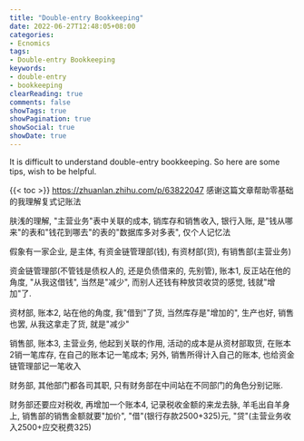 ```yaml
---
title: "Double-entry Bookkeeping"
date: 2022-06-27T12:48:05+08:00
categories:
- Ecnomics
tags:
- Double-entry Bookkeeping
keywords:
- double-entry
- bookkeeping
clearReading: true
comments: false
showTags: true
showPagination: true
showSocial: true
showDate: true
---
```


It is difficult to understand double-entry bookkeeping. 
    So here are some tips, wish to be helpful.

<!--more-->

{{< toc >}}
https://zhuanlan.zhihu.com/p/63822047
感谢这篇文章帮助零基础的我理解复式记账法

肤浅的理解, "主营业务"表中关联的成本, 销库存和销售收入, 银行入账, 
    是"钱从哪来"的表和"钱花到哪去"的表的"数据库多对多表", 仅个人记忆法


假象有一家企业, 是主体, 有资金链管理部(钱), 有资材部(货), 有销售部(主营业务)

资金链管理部(不管钱是债权人的, 还是负债借来的, 先别管), 账本1, 反正站在他的角度, 
    "从我这借钱", 当然是"减少", 而别人还钱有种放贷收贷的感觉, 钱就"增加"了.

资材部, 账本2, 站在他的角度, 我"借到"了货, 当然库存是"增加的", 生产也好, 销售也罢, 
    从我这拿走了货, 就是"减少"

销售部, 账本3, 主营业务, 他起到关联的作用, 活动的成本是从资材部取货, 在账本2销一笔库存,
    在自己的账本记一笔成本; 另外, 销售所得计入自己的账本, 也给资金链管理部记一笔收入

财务部, 其他部门都各司其职, 只有财务部在中间站在不同部门的角色分别记账.

财务部还要应对税收, 再增加一个账本4, 记录税收金额的来龙去脉, 羊毛出自羊身上, 
    销售部的销售金额就要"加价", "借"(银行存款2500+325)元, "贷"(主营业务收入2500+应交税费325)


